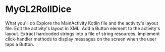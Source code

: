 # MyGL2RollDice
What you'll do
Explore the MainActivity Kotlin file and the activity's layout file.
Edit the activity's layout in XML.
Add a Button element to the activity's layout.
Extract hardcoded strings into a file of string resources.
Implement click-handler methods to display messages on the screen when the user taps a Button.
